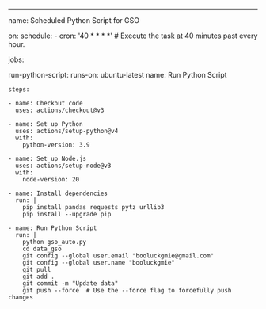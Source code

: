 ---
name: Scheduled Python Script for GSO

on:
  schedule:
    - cron: '40 * * * *' # Execute the task at 40 minutes past every hour.

jobs:

  run-python-script:
    runs-on: ubuntu-latest
    name: Run Python Script
    
    steps:

    - name: Checkout code
      uses: actions/checkout@v3

    - name: Set up Python
      uses: actions/setup-python@v4
      with:
        python-version: 3.9

    - name: Set up Node.js
      uses: actions/setup-node@v3
      with:
        node-version: 20

    - name: Install dependencies
      run: |
        pip install pandas requests pytz urllib3
        pip install --upgrade pip

    - name: Run Python Script
      run: |
        python gso_auto.py
        cd data_gso
        git config --global user.email "booluckgmie@gmail.com"
        git config --global user.name "booluckgmie"
        git pull
        git add .
        git commit -m "Update data"
        git push --force  # Use the --force flag to forcefully push changes
